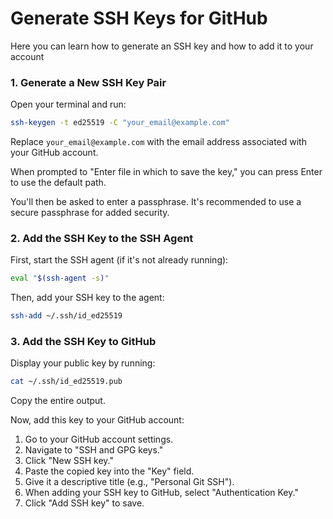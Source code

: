 # Generate SSH Keys for GitHub

Here you can learn how to generate an SSH key and how to add it to your account

### 1. Generate a New SSH Key Pair

Open your terminal and run:

```bash
ssh-keygen -t ed25519 -C "your_email@example.com"
```

Replace `your_email@example.com` with the email address associated with your GitHub account.

When prompted to "Enter file in which to save the key," you can press Enter to use the default path.

You'll then be asked to enter a passphrase. It's recommended to use a secure passphrase for added security.

### 2. Add the SSH Key to the SSH Agent

First, start the SSH agent (if it's not already running):

```bash
eval "$(ssh-agent -s)"
```

Then, add your SSH key to the agent:

```bash
ssh-add ~/.ssh/id_ed25519
```

### 3. Add the SSH Key to GitHub

Display your public key by running:

```bash
cat ~/.ssh/id_ed25519.pub
```

Copy the entire output.

Now, add this key to your GitHub account:

1. Go to your GitHub account settings.
2. Navigate to "SSH and GPG keys."
3. Click "New SSH key."
4. Paste the copied key into the "Key" field.
5. Give it a descriptive title (e.g., "Personal Git SSH").
6. When adding your SSH key to GitHub, select "Authentication Key."
7. Click "Add SSH key" to save.


